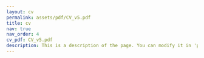 ```yaml
---
layout: cv
permalink: assets/pdf/CV_v5.pdf
title: cv
nav: true
nav_order: 4
cv_pdf: CV_v5.pdf
description: This is a description of the page. You can modify it in 'pages/_cv.md'. You can also change or remove the top pdf download button.
---
```

